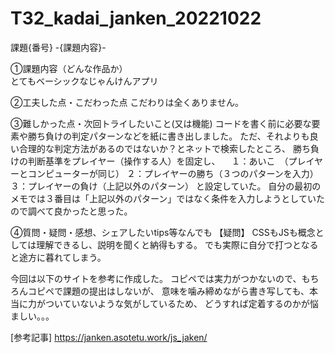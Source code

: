 # T32_kadai_janken_20221022

課題{番号} -{課題内容}-

①課題内容（どんな作品か）<br>
とてもベーシックなじゃんけんアプリ

②工夫した点・こだわった点
こだわりは全くありません。

③難しかった点・次回トライしたいこと(又は機能)
コードを書く前に必要な要素や勝ち負けの判定パターンなどを紙に書き出しました。
ただ、それよりも良い合理的な判定方法があるのではないか？とネットで検索したところ、
勝ち負けの判断基準をプレイヤー（操作する人）を固定し、
　１：あいこ　（プレイヤーとコンピューターが同じ）
 ２：プレイヤーの勝ち（３つのパターンを入力）
 ３：プレイヤーの負け（上記以外のパターン）
 と設定していた。
 自分の最初のメモでは３番目は「上記以外のパターン」ではなく条件を入力しようとしていたので調べて良かったと思った。


④質問・疑問・感想、シェアしたいtips等なんでも
【疑問】
CSSもJSも概念としては理解できるし、説明を聞くと納得もする。
でも実際に自分で打つとなると途方に暮れてしまう。

今回は以下のサイトを参考に作成した。
コピペでは実力がつかないので、もちろんコピペで課題の提出はしないが、
意味を噛み締めながら書き写しても、本当に力がついていないような気がしているため、
どうすれば定着するのかが悩ましい。。。

[参考記事]
https://janken.asotetu.work/js_jaken/
